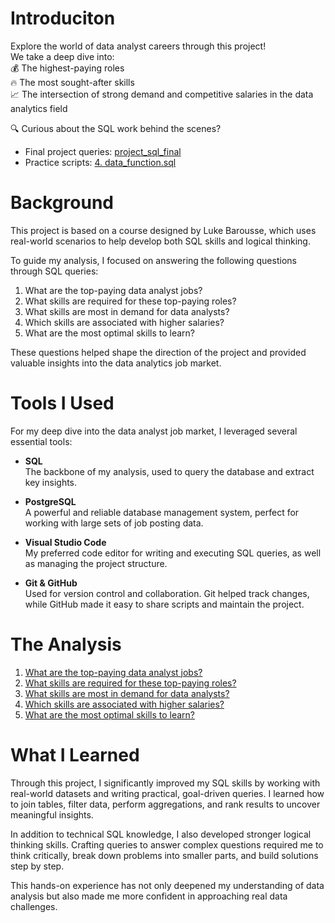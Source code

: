 # Introduciton
Explore the world of data analyst careers through this project!  
We take a deep dive into:  
💰 The highest-paying roles  
🔥 The most sought-after skills  
📈 The intersection of strong demand and competitive salaries in the data analytics field  

🔍 Curious about the SQL work behind the scenes?  
- Final project queries: [project_sql_final](/project_sql_final/)  
- Practice scripts: [4. data_function.sql](/sql_load/4.%20data_function.sql)


# Background  

This project is based on a course designed by Luke Barousse, which uses real-world scenarios to help develop both SQL skills and logical thinking.  

To guide my analysis, I focused on answering the following questions through SQL queries:  
1. What are the top-paying data analyst jobs?  
2. What skills are required for these top-paying roles?  
3. What skills are most in demand for data analysts?  
4. Which skills are associated with higher salaries?  
5. What are the most optimal skills to learn?

These questions helped shape the direction of the project and provided valuable insights into the data analytics job market.




# Tools I Used  

For my deep dive into the data analyst job market, I leveraged several essential tools:

- **SQL**  
  The backbone of my analysis, used to query the database and extract key insights.

- **PostgreSQL**  
  A powerful and reliable database management system, perfect for working with large sets of job posting data.

- **Visual Studio Code**  
  My preferred code editor for writing and executing SQL queries, as well as managing the project structure.

- **Git & GitHub**  
  Used for version control and collaboration. Git helped track changes, while GitHub made it easy to share scripts and maintain the project.
 
# The Analysis
1. [What are the top-paying data analyst jobs?](/project_sql_final/1_top_paying_jobs.sql)
2. [What skills are required for these top-paying roles?](/project_sql_final/2_top_paying_job_skills.sql)  
3. [What skills are most in demand for data analysts?](/project_sql_final/3_top_demanded_skills.sql)  
4. [Which skills are associated with higher salaries?](/project_sql_final/4_top_paying_skill.sql)  
5. [What are the most optimal skills to learn?](/project_sql_final/5_optimal_skill.sql)


# What I Learned  

Through this project, I significantly improved my SQL skills by working with real-world datasets and writing practical, goal-driven queries. I learned how to join tables, filter data, perform aggregations, and rank results to uncover meaningful insights.  

In addition to technical SQL knowledge, I also developed stronger logical thinking skills. Crafting queries to answer complex questions required me to think critically, break down problems into smaller parts, and build solutions step by step.  

This hands-on experience has not only deepened my understanding of data analysis but also made me more confident in approaching real data challenges.
